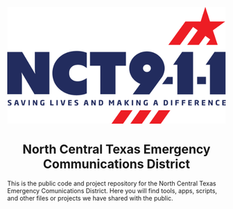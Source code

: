 <p align="center">
  <picture>
    <source media="(prefers-color-scheme: dark)" srcset="https://raw.githubusercontent.com/nct911/.github/main/images/nct911Logo-White.png">
    <source media="(prefers-color-scheme: light)" srcset="https://raw.githubusercontent.com/nct911/.github/main/images/nct911Logo-Color.png">
    <img alt="North Central Texas Emergency Communications District Logo" src="https://raw.githubusercontent.com/nct911/.github/main/images/nct911Logo-Color.png">
  </picture>
</p>

<h1 align="center">North Central Texas Emergency Communications District</h1>
This is the public code and project repository for the North Central Texas Emergency Comunications District. Here you will find tools, apps, scripts, and other files or projects we have shared with the public.
